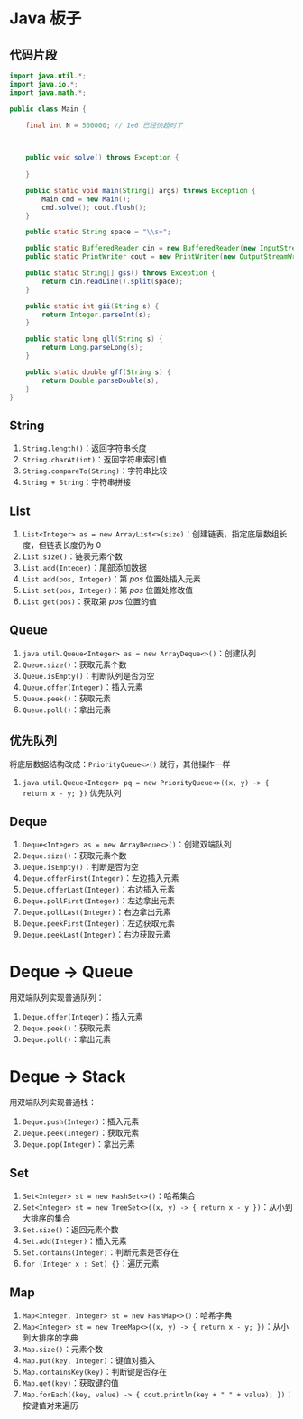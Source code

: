 # Java 板子

## 代码片段

```java
import java.util.*;
import java.io.*;
import java.math.*;

public class Main {

    final int N = 500000; // 1e6 已经快超时了

    

    public void solve() throws Exception {
        
    }

    public static void main(String[] args) throws Exception {
        Main cmd = new Main();
        cmd.solve(); cout.flush();
    }

    public static String space = "\\s+"; 

    public static BufferedReader cin = new BufferedReader(new InputStreamReader(System.in));
    public static PrintWriter cout = new PrintWriter(new OutputStreamWriter(System.out));

    public static String[] gss() throws Exception {
        return cin.readLine().split(space);
    }

    public static int gii(String s) {
        return Integer.parseInt(s);
    }

    public static long gll(String s) {
        return Long.parseLong(s);
    }

    public static double gff(String s) {
        return Double.parseDouble(s);
    }
}

```

## String

1. `String.length()`：返回字符串长度
2. `String.charAt(int)`：返回字符串索引值
3. `String.compareTo(String)`：字符串比较
4. `String + String`：字符串拼接

## List

1. `List<Integer> as = new ArrayList<>(size)`：创建链表，指定底层数组长度，但链表长度仍为 $0$
2. `List.size()`：链表元素个数
3. `List.add(Integer)`：尾部添加数据
4. `List.add(pos, Integer)`：第 $pos$ 位置处插入元素
5. `List.set(pos, Integer)`：第 $pos$ 位置处修改值
6. `List.get(pos)`：获取第 $pos$ 位置的值

## Queue

1. `java.util.Queue<Integer> as = new ArrayDeque<>()`：创建队列
2. `Queue.size()`：获取元素个数
3. `Queue.isEmpty()`：判断队列是否为空
4. `Queue.offer(Integer)`：插入元素
5. `Queue.peek()`：获取元素
6. `Queue.poll()`：拿出元素

## 优先队列

将底层数据结构改成：`PriorityQueue<>()` 就行，其他操作一样

1. `java.util.Queue<Integer> pq = new PriorityQueue<>((x, y) -> { return x - y; })` 优先队列

## Deque

1. `Deque<Integer> as = new ArrayDeque<>()`：创建双端队列
2. `Deque.size()`：获取元素个数
3. `Deque.isEmpty()`：判断是否为空
4. `Deque.offerFirst(Integer)`：左边插入元素
5. `Deque.offerLast(Integer)`：右边插入元素
6. `Deque.pollFirst(Integer)`：左边拿出元素
7. `Deque.pollLast(Integer)`：右边拿出元素
8. `Deque.peekFirst(Integer)`：左边获取元素
9. `Deque.peekLast(Integer)`：右边获取元素

# Deque -> Queue

用双端队列实现普通队列：

1. `Deque.offer(Integer)`：插入元素
2. `Deque.peek()`：获取元素
3. `Deque.poll()`：拿出元素

# Deque -> Stack

用双端队列实现普通栈：

1. `Deque.push(Integer)`：插入元素
2. `Deque.peek(Integer)`：获取元素
3. `Deque.pop(Integer)`：拿出元素

## Set

1. `Set<Integer> st = new HashSet<>()`：哈希集合
2. `Set<Integer> st = new TreeSet<>((x, y) -> { return x - y })`：从小到大排序的集合
3. `Set.size()`：返回元素个数
4. `Set.add(Integer)`：插入元素
5. `Set.contains(Integer)`：判断元素是否存在
6. `for (Integer x : Set) {}`：遍历元素

## Map

1. `Map<Integer, Integer> st = new HashMap<>()`：哈希字典
2. `Map<Integer> st = new TreeMap<>((x, y) -> { return x - y; })`：从小到大排序的字典
3. `Map.size()`：元素个数
4. `Map.put(key, Integer)`：键值对插入
5. `Map.containsKey(key)`：判断键是否存在
6. `Map.get(key)`：获取键的值
7. `Map.forEach((key, value) -> { cout.println(key + " " + value); })`：按键值对来遍历
